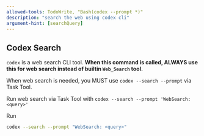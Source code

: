 ```yaml
---
allowed-tools: TodoWrite, "Bash(codex --prompt *)"
description: "search the web using codex cli"
argument-hint: [searchQuery]
---
```


## Codex Search

`codex` is a web search CLI tool. **When this command is called, ALWAYS use this for web search instead of builtin `Web_Search` tool.**

When web search is needed, you MUST use `codex --search --prompt` via Task Tool.

Run web search via Task Tool with `codex --search --prompt 'WebSearch: <query>'`

Run

```bash
codex --search --prompt "WebSearch: <query>"
```
